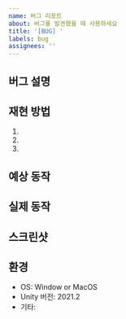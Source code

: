 ```yaml
---
name: 버그 리포트
about: 버그를 발견했을 때 사용하세요
title: '[BUG] '
labels: bug
assignees: ''
---
```


## 버그 설명
<!-- 버그에 대한 간단한 설명을 적어주세요 -->

## 재현 방법
<!-- 버그를 재현하는 단계를 적어주세요 -->
1. 
2. 
3. 

## 예상 동작
<!-- 어떤 동작을 예상했는지 적어주세요 -->

## 실제 동작
<!-- 실제로 어떤 일이 일어났는지 적어주세요 -->

## 스크린샷
<!-- 가능하다면 스크린샷을 첨부해주세요 -->

## 환경
- OS: Window or MacOS
- Unity 버전: 2021.2
- 기타:
